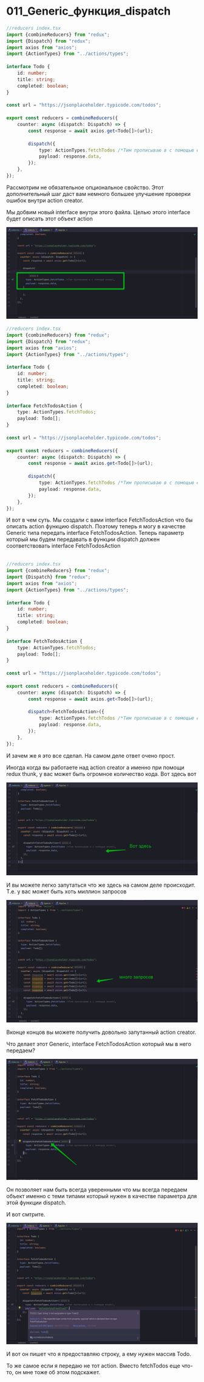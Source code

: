 # 011_Generic_функция_dispatch

```ts
//reducers index.tsx
import {combineReducers} from "redux";
import {Dispatch} from "redux";
import axios from "axios";
import {ActionTypes} from "../actions/types";

interface Todo {
    id: number;
    title: string;
    completed: boolean;
}

const url = "https://jsonplaceholder.typicode.com/todos";

export const reducers = combineReducers({
    counter: async (dispatch: Dispatch) => {
        const response = await axios.get<Todo[]>(url);

        dispatch({
            type: ActionTypes.fetchTodos /*Тим прописываю в c помощью enum*/,
            payload: response.data,
        });
    },
});

```

Рассмотрим не обязательное опциональное свойство. Этот дополнительный шаг даст вам немного большее улучшение проверки
ошибок внутри action creator.

Мы добвим новый interface внутри этого файла. Целью этого interface будет описать этот объект action

![](img/001.jpg)

```ts
//reducers index.tsx
import {combineReducers} from "redux";
import {Dispatch} from "redux";
import axios from "axios";
import {ActionTypes} from "../actions/types";

interface Todo {
    id: number;
    title: string;
    completed: boolean;
}

interface FetchTodosAction {
    type: ActionTypes.fetchTodos;
    payload: Todo[];
}

const url = "https://jsonplaceholder.typicode.com/todos";

export const reducers = combineReducers({
    counter: async (dispatch: Dispatch) => {
        const response = await axios.get<Todo[]>(url);

        dispatch({
            type: ActionTypes.fetchTodos /*Тим прописываю в c помощью enum*/,
            payload: response.data,
        });
    },
});

```

И вот в чем суть. Мы создали с вами interface FetchTodosAction что бы описать action функцию dispatch. Поэтому теперь я
могу в качестве Generic типа передать interface FetchTodosAction. Теперь параметр который мы будем передавать в функции
dispatch должен соответствовать interface FetchTodosAction

```ts

//reducers index.tsx
import {combineReducers} from "redux";
import {Dispatch} from "redux";
import axios from "axios";
import {ActionTypes} from "../actions/types";

interface Todo {
    id: number;
    title: string;
    completed: boolean;
}

interface FetchTodosAction {
    type: ActionTypes.fetchTodos;
    payload: Todo[];
}

const url = "https://jsonplaceholder.typicode.com/todos";

export const reducers = combineReducers({
    counter: async (dispatch: Dispatch) => {
        const response = await axios.get<Todo[]>(url);

        dispatch<FetchTodosAction>({
            type: ActionTypes.fetchTodos /*Тим прописываю в c помощью enum*/,
            payload: response.data,
        });
    },
});

```

И зачем же я это все сделал. На самом деле ответ очено прост.

Иногда когда вы работаете над action creator а именно при помощи redux thunk, у вас может быть огромное количество кода.
Вот здесь вот

![](img/002.jpg)

И вы можете легко запутаться что же здесь на самом деле происходит. Т.е. у вас может быть хоть миллион запросов

![](img/003.jpg)

Вконце концов вы можете получить довольно запутанный action creator.

Что делает этот Generic, interface FetchTodosAction который мы в него передаем?

![](img/004.jpg)

Он позволяет нам быть всегда уверенными что мы всегда передаем объект именно с теми типами который нужен в качестве
параметра для этой функции dispatch.

И вот смтрите.

![](img/005.jpg)

И вот он пишет что я предоставляю строку, а ему нужен массив Todo.

То же самое если я передаю не тот action. Вместо fetchTodos еще что-то, он мне тоже об этом подскажет.